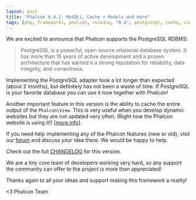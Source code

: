 ```yaml
---
layout: post
title: "Phalcon 0.4.1: MySQLi, Cache + Models and more"
tags: [php, frameworks, phalcon, release, "0.4", postgresql, cache, views, "0.x"]
---
```


We are excited to announce that Phalcon supports the PostgreSQL RDBMS:

<!--more-->
> PostgreSQL is a powerful, open source relational database system. It
> has more than 15 years of active development and a proven architecture
> that has earned it a strong reputation for reliability, data
> integrity, and correctness.

Implementing the PostgreSQL adapter took a lot longer than expected (about 2 months), but definitely has not been a waste of time. If PostgreSQL is your favorite database you can use it now together with Phalcon!

Another important feature in this version is the ability to cache the entire output of the `Phalcon\View`. This is very useful when you develop dynamic websites but they are not updated very often. (Right now the Phalcon website is using it!) [[more info](https://docs.phalconphp.com/latest/en/volt#caching-view-fragments)].

If you need help implementing any of the Phalcon features (new or old), visit our [forum](https://forum.phalconphp.com) and discuss your idea there. We would be happy to help.

Check out the full [CHANGELOG](https://github.com/phalcon/cphalcon/blob/master/CHANGELOG) for this version.

We are a tiny core team of developers working very hard, so any support the community can offer to the project is more than appreciated!

Thanks again to all your ideas and support making this framework a reality!

<3 Phalcon Team